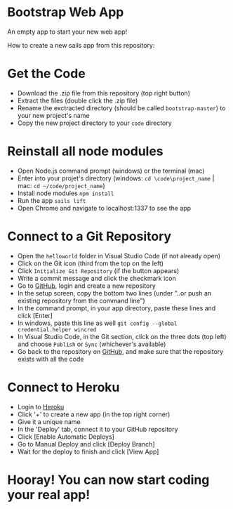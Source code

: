 # Bootstrap Web App
An empty app to start your new web app!

How to create a new sails app from this repository:
# Get the Code
- Download the .zip file from this repository (top right button)
- Extract the files (double click the .zip file)
- Rename the exctracted directory (should be called `bootstrap-master`) to your new project's name
- Copy the new project directory to your `code` directory

# Reinstall all node modules
- Open Node.js command prompt (windows) or the terminal (mac)
- Enter into your projet's directory (windows: `cd \code\project_name` | mac: `cd ~/code/project_name`) 
- Install node modules `npm install`
- Run the app `sails lift`
- Open Chrome and navigate to localhost:1337 to see the app
 
# Connect to a Git Repository
- Open the `helloworld` folder in Visual Studio Code (if not already open)
- Click on the Git icon (third from the top on the left)
- Click `Initialize Git Repository` (if the button appears)
- Write a commit message and click the checkmark icon
- Go to [GitHub](http://github.com), login and create a new repository
- In the setup screen, copy the bottom two lines (under "..or push an existing repository from the command line")
- In the command prompt, in your app directory, paste these lines and click [Enter]
- In windows, paste this line as well `git config --global credential.helper wincred`
- In Visual Studio Code, in the Git section, click on the three dots (top left) and choose `Publish` or `Sync` (whichever's available)
- Go back to the repository on [GitHub](http://github.com), and make sure that the repository exists with all the code

# Connect to Heroku
- Login to [Heroku](http://heroku.com)
- Click '+' to create a new app (in the top right corner)
- Give it a unique name
- In the 'Deploy' tab, connect it to your GitHub repository
- Click [Enable Automatic Deploys]
- Go to Manual Deploy and click [Deploy Branch]
- Wait for the deploy to finish and click [View App]

# Hooray! You can now start coding your real app!
